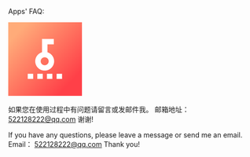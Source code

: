 Apps' FAQ:

![Image](https://raw.githubusercontent.com/luluuyu/support/master/xsd-logo.png)

如果您在使用过程中有问题请留言或发邮件我。
邮箱地址：522128222@qq.com
谢谢!

If you have any questions, please leave a message or send me an email.
Email： 522128222@qq.com
Thank you!
